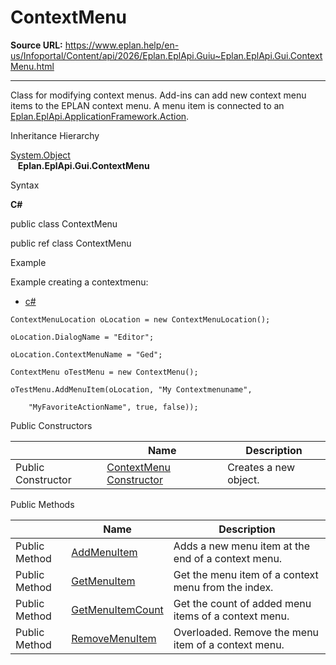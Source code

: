 # ContextMenu

**Source URL:** https://www.eplan.help/en-us/Infoportal/Content/api/2026/Eplan.EplApi.Guiu~Eplan.EplApi.Gui.ContextMenu.html

---

Class for modifying context menus. Add-ins can add new context menu items to the EPLAN context menu. A menu item is connected to an [Eplan.EplApi.ApplicationFramework.Action](Eplan.EplApi.AFu~Eplan.EplApi.ApplicationFramework.Action.html).

Inheritance Hierarchy

[System.Object](#)  
   **Eplan.EplApi.Gui.ContextMenu**

Syntax

**C#**



public class ContextMenu

public ref class ContextMenu


Example

Example creating a contextmenu:

- [c#](#i-tab-content-e8720095-4058-49e7-ad6b-976c7db7024e)

```
ContextMenuLocation oLocation = new ContextMenuLocation();

oLocation.DialogName = "Editor";

oLocation.ContextMenuName = "Ged";

ContextMenu oTestMenu = new ContextMenu();

oTestMenu.AddMenuItem(oLocation, "My Contextmenuname",

	"MyFavoriteActionName", true, false));
```

Public Constructors

|  | Name | Description |
| --- | --- | --- |
| Public Constructor | [ContextMenu Constructor](Eplan.EplApi.Guiu~Eplan.EplApi.Gui.ContextMenu~_ctor.html) | Creates a new object. |



Public Methods

|  | Name | Description |
| --- | --- | --- |
| Public Method | [AddMenuItem](Eplan.EplApi.Guiu~Eplan.EplApi.Gui.ContextMenu~AddMenuItem.html) | Adds a new menu item at the end of a context menu. |
| Public Method | [GetMenuItem](Eplan.EplApi.Guiu~Eplan.EplApi.Gui.ContextMenu~GetMenuItem.html) | Get the menu item of a context menu from the index. |
| Public Method | [GetMenuItemCount](Eplan.EplApi.Guiu~Eplan.EplApi.Gui.ContextMenu~GetMenuItemCount.html) | Get the count of added menu items of a context menu. |
| Public Method | [RemoveMenuItem](Eplan.EplApi.Guiu~Eplan.EplApi.Gui.ContextMenu~RemoveMenuItem.html) | Overloaded. Remove the menu item of a context menu. |


